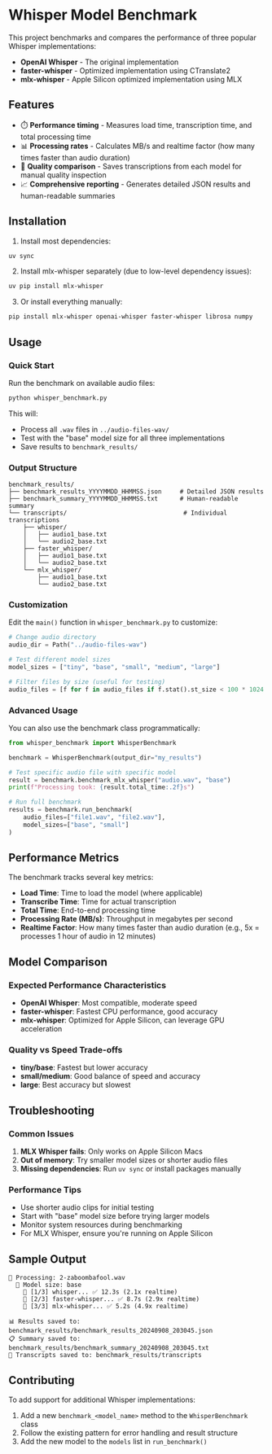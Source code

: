 # Whisper Model Benchmark

This project benchmarks and compares the performance of three popular Whisper implementations:

- **OpenAI Whisper** - The original implementation
- **faster-whisper** - Optimized implementation using CTranslate2
- **mlx-whisper** - Apple Silicon optimized implementation using MLX

## Features

- ⏱️ **Performance timing** - Measures load time, transcription time, and total processing time
- 📊 **Processing rates** - Calculates MB/s and realtime factor (how many times faster than audio duration)
- 💾 **Quality comparison** - Saves transcriptions from each model for manual quality inspection
- 📈 **Comprehensive reporting** - Generates detailed JSON results and human-readable summaries

## Installation

1. Install most dependencies:
```bash
uv sync
```

2. Install mlx-whisper separately (due to low-level dependency issues):
```bash
uv pip install mlx-whisper
```

3. Or install everything manually:
```bash
pip install mlx-whisper openai-whisper faster-whisper librosa numpy
```

## Usage

### Quick Start

Run the benchmark on available audio files:

```bash
python whisper_benchmark.py
```

This will:
- Process all `.wav` files in `../audio-files-wav/`
- Test with the "base" model size for all three implementations
- Save results to `benchmark_results/`

### Output Structure

```
benchmark_results/
├── benchmark_results_YYYYMMDD_HHMMSS.json     # Detailed JSON results
├── benchmark_summary_YYYYMMDD_HHMMSS.txt      # Human-readable summary
└── transcripts/                                # Individual transcriptions
    ├── whisper/
    │   ├── audio1_base.txt
    │   └── audio2_base.txt
    ├── faster_whisper/
    │   ├── audio1_base.txt
    │   └── audio2_base.txt
    └── mlx_whisper/
        ├── audio1_base.txt
        └── audio2_base.txt
```

### Customization

Edit the `main()` function in `whisper_benchmark.py` to customize:

```python
# Change audio directory
audio_dir = Path("../audio-files-wav")

# Test different model sizes
model_sizes = ["tiny", "base", "small", "medium", "large"]

# Filter files by size (useful for testing)
audio_files = [f for f in audio_files if f.stat().st_size < 100 * 1024 * 1024]  # < 100MB
```

### Advanced Usage

You can also use the benchmark class programmatically:

```python
from whisper_benchmark import WhisperBenchmark

benchmark = WhisperBenchmark(output_dir="my_results")

# Test specific audio file with specific model
result = benchmark.benchmark_mlx_whisper("audio.wav", "base")
print(f"Processing took: {result.total_time:.2f}s")

# Run full benchmark
results = benchmark.run_benchmark(
    audio_files=["file1.wav", "file2.wav"],
    model_sizes=["base", "small"]
)
```

## Performance Metrics

The benchmark tracks several key metrics:

- **Load Time**: Time to load the model (where applicable)
- **Transcribe Time**: Time for actual transcription
- **Total Time**: End-to-end processing time
- **Processing Rate (MB/s)**: Throughput in megabytes per second
- **Realtime Factor**: How many times faster than audio duration (e.g., 5x = processes 1 hour of audio in 12 minutes)

## Model Comparison

### Expected Performance Characteristics

- **OpenAI Whisper**: Most compatible, moderate speed
- **faster-whisper**: Fastest CPU performance, good accuracy
- **mlx-whisper**: Optimized for Apple Silicon, can leverage GPU acceleration

### Quality vs Speed Trade-offs

- **tiny/base**: Fastest but lower accuracy
- **small/medium**: Good balance of speed and accuracy  
- **large**: Best accuracy but slowest

## Troubleshooting

### Common Issues

1. **MLX Whisper fails**: Only works on Apple Silicon Macs
2. **Out of memory**: Try smaller model sizes or shorter audio files
3. **Missing dependencies**: Run `uv sync` or install packages manually

### Performance Tips

- Use shorter audio clips for initial testing
- Start with "base" model size before trying larger models
- Monitor system resources during benchmarking
- For MLX Whisper, ensure you're running on Apple Silicon

## Sample Output

```
🎵 Processing: 2-zaboombafool.wav
  📏 Model size: base
    🔄 [1/3] whisper... ✅ 12.3s (2.1x realtime)
    🔄 [2/3] faster-whisper... ✅ 8.7s (2.9x realtime)  
    🔄 [3/3] mlx-whisper... ✅ 5.2s (4.9x realtime)

📊 Results saved to: benchmark_results/benchmark_results_20240908_203045.json
📋 Summary saved to: benchmark_results/benchmark_summary_20240908_203045.txt
📝 Transcripts saved to: benchmark_results/transcripts
```

## Contributing

To add support for additional Whisper implementations:

1. Add a new `benchmark_<model_name>` method to the `WhisperBenchmark` class
2. Follow the existing pattern for error handling and result structure
3. Add the new model to the `models` list in `run_benchmark()`